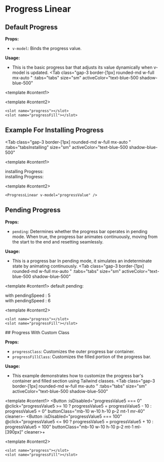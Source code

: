 # Progress Linear

<script setup lang="ts">
import { ref, onMounted, onUnmounted } from "vue";
const tabs = [
  { label: 'UI', value: 1, content: '' },
  { label: 'Slots', value: 2, content: ''},
  { label: 'Props', value: 3, content: ''},
];
const tabsInstalling = [
  { label: 'UI', value: 1, content: '' },
  { label: 'Props', value: 2, content: ''},
  { label: 'Script', value: 3, content: ''},
];
const progressValue = ref(40);
const progressValue2 = ref(0);
const progressValue3 = ref(0);
const progressValue4 = ref(60);
const progressValue5 = ref(60);
const progressValue6 = ref(60);

let loopingInterval: ReturnType<typeof setInterval> | null = null;
let loopingInterval2: ReturnType<typeof setInterval> | null = null;
let isPaused = false;
let isPaused2 = false;

const startLoopingProgress2 = () => {
  loopingInterval = setInterval(() => {
    if (isPaused) return;
    progressValue2.value += 1;
    if (progressValue2.value == 33) {
      isPaused = true;
      setTimeout(() => {
        isPaused = false;
      }, 500);
    }
    if (progressValue2.value == 66) {
      isPaused = true;
      setTimeout(() => {
        isPaused = false;
      }, 500);
    }
    if (progressValue2.value == 100) {
      isPaused = true;
      setTimeout(() => {
      progressValue2.value = 0;
        isPaused = false;
      }, 1000);
    }

  }, 15);
};
const startLoopingProgress3 = () => {
  loopingInterval2 = setInterval(() => {
    if (isPaused2) return;
    progressValue3.value += 1;
    if (progressValue3.value == 100) {
      isPaused2 = true;
      setTimeout(() => {
      progressValue3.value = 0;
        isPaused2 = false;
      }, 1000);
    }

  }, 25);
};
onMounted(() => {
  startLoopingProgress2();
  startLoopingProgress3();
});

onUnmounted(() => {
  if (loopingInterval) clearInterval(loopingInterval);
  if (loopingInterval2) clearInterval(loopingInterval2);
});
</script>

## Default Progress

**Props:**

- `v-model`: Binds the progress value.

**Usage:**

- This is the basic progress bar that adjusts its value dynamically when v-model is updated.
<Tab
   class="gap-3 border-[1px] rounded-md w-full mx-auto "
    :tabs="tabs"
    size="sm"
    activeColor="text-blue-500 shadow-blue-500"
  >
>
<template #content1>
<ProgressLinear v-model="progressValue"/>

</template>

<template #content2>

```vue
<slot name="progress"></slot>
<slot name="progressFill"></slot>
```

</template>
<template #content3>

```vue
<ProgressLinear v-model="progressValue"/>
```

</template>
</Tab>

## Example For Installing Progress

<Tab
   class="gap-3 border-[1px] rounded-md w-full mx-auto "
    :tabs="tabsInstalling"
    size="sm"
    activeColor="text-blue-500 shadow-blue-500"
  >
<template #content1>
    <div class="flex flex-col items-center">
      <span class="mb-3 text-sm font-medium">installing Progress:</span>
      <ProgressLinear v-model="progressValue2" />
    </div>
    <div class="flex flex-col items-center">
      <span class="mb-3 text-sm font-medium">installing Progress:</span>
      <ProgressLinear v-model="progressValue3" />
    </div>

</template>

<template #content2>

```vue
<ProgressLinear v-model="progressValue" />
```

</template>
<template #content3>

```vue
let loopingInterval: ReturnType<typeof setInterval> | null = null;
let isPaused = false;
let isPaused2 = false;

const startLoopingProgress = () => {
  loopingInterval = setInterval(() => {
    if (isPaused) return; 
    progressValue.value += 1;
    if (progressValue.value == 33) {
      isPaused = true;
      setTimeout(() => {
        isPaused = false;
      }, 500);
    }
    if (progressValue.value == 66) {
      isPaused = true;
      setTimeout(() => {
        isPaused = false;
      }, 500);
    }
    if (progressValue.value == 100) {
      isPaused = true;
      setTimeout(() => {
      progressValue.value = 0;
        isPaused = false;
      }, 1000);
    }
    
  }, 15);
};
const startLoopingProgress2 = () => {
  loopingInterval = setInterval(() => {
    if (isPaused2) return; 
    progressValue.value += 1;
    if (progressValue3.value == 100) {
      isPaused2 = true;
      setTimeout(() => {
      progressValue3.value = 0;
        isPaused2 = false;
      }, 1000);
    }
    
  }, 25);
};
onMounted(() => {
  startLoopingProgress();
  startLoopingProgress2();
});

onUnmounted(() => {
  if (loopingInterval) clearInterval(loopingInterval);
});
```

</template>
</Tab>

## Pending Progress

**Props:**

- `pending`: Determines whether the progress bar operates in pending mode. When true, the progress bar animates continuously, moving from the start to the end and resetting seamlessly.

**Usage:**

- This is a progress bar In pending mode, it simulates an indeterminate state by animating continuously.
<Tab
   class="gap-3 border-[1px] rounded-md w-full mx-auto "
    :tabs="tabs"
    size="sm"
    activeColor="text-blue-500 shadow-blue-500"
  >
>
<template #content1>
<span class="mb-3 text-sm font-medium">default pending:</span>
<div class="mb-5"><ProgressLinear v-model="progressValue4" :pending="true"/></div>
<span class="mb-3 text-sm font-medium">with pendingSpeed : 5</span>
<div class="mb-5"><ProgressLinear v-model="progressValue4" :pendingSpeed="5" :pending="true"/></div>
<span class="mb-3 text-sm font-medium">with pendingSpeed : 6</span>
<div class="mb-5"><ProgressLinear v-model="progressValue4" :pendingSpeed="6" :pending="true"/></div>
</template>

<template #content2>

```vue
<slot name="progress"></slot>
<slot name="progressFill"></slot>
```

</template>
<template #content3>

```vue
<div class="mb-5"><ProgressLinear v-model="progressValue" :pending="true"/></div>
<div class="mb-5"><ProgressLinear v-model="progressValue" :pendingSpeed="5" :pending="true"/></div>
<div class="mb-5"><ProgressLinear v-model="progressValue" :pendingSpeed="6" :pending="true"/></div>
```

</template>
</Tab>
## Progress With Custom Class

**Props:**

- `progressClass`: Customizes the outer progress bar container.
- `progressFillClass`: Customizes the filled portion of the progress bar.

**Usage:**

- This example demonstrates how to customize the progress bar's container and filled section using Tailwind classes.
<Tab
   class="gap-3 border-[1px] rounded-md w-full mx-auto "
    :tabs="tabs"
    size="sm"
    activeColor="text-blue-500 shadow-blue-500"
  >
>
<template  #content1>
<Button :isDisabled="progressValue5 === 0"  @click="progressValue5 >= 10 ? progressValue5 = progressValue5 - 10 : progressValue5 = 0" buttonClass="mb-10 w-10 h-10 p-2 mt-1 mr-40" cleaner>-</Button>
<Button :isDisabled="progressValue5 === 100" @click="progressValue5 <= 90 ? progressValue5 = progressValue5 + 10 : progressValue5 = 100" buttonClass="mb-10 w-10 h-10 p-2 mt-1 ml-[390px]" cleaner>+</Button>
<ProgressLinear v-model="progressValue5" progressClass="ml-40 w-80 bg-indigo-200" progressFillClass="bg-indigo-700 transition-all duration-300"/>
<div class="mt-16">
<ProgressLinear v-model="progressValue6" :pending="true" progressClass="ml-40 w-80 bg-indigo-200" progressFillClass="bg-indigo-700 transition-all duration-300"/>
</div>
</template>

<template #content2>

```vue
<slot name="progress"></slot>
<slot name="progressFill"></slot>
```

</template>
<template #content3>

```vue
<ProgressLinear v-model="progressValue" 
progressClass="ml-40 w-80 bg-indigo-200" 
progressFillClass="bg-indigo-700 transition-all duration-300"/>
<div class="mt-16">
<ProgressLinear v-model="progressValue" 
:pending="true" progressClass="ml-40 w-80 bg-indigo-200" 
progressFillClass="bg-indigo-700 transition-all duration-300"/>
```

</template>
</Tab>
